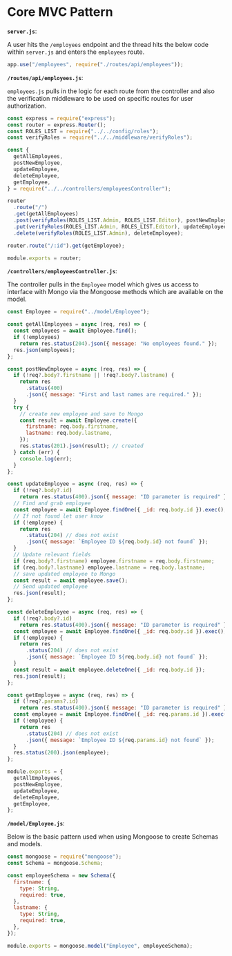 # Core MVC Pattern

**`server.js`**:

A user hits the `/employees` endpoint and the thread hits the below code within `server.js` and enters the `employees` route.

```js
app.use("/employees", require("./routes/api/employees"));
```

**`/routes/api/employees.js`**:

`employees.js` pulls in the logic for each route from the controller and also the verification middleware to be used on specific routes for user authorization.

```js
const express = require("express");
const router = express.Router();
const ROLES_LIST = require("../../config/roles");
const verifyRoles = require("../../middleware/verifyRoles");

const {
  getAllEmployees,
  postNewEmployee,
  updateEmployee,
  deleteEmployee,
  getEmployee,
} = require("../../controllers/employeesController");

router
  .route("/")
  .get(getAllEmployees)
  .post(verifyRoles(ROLES_LIST.Admin, ROLES_LIST.Editor), postNewEmployee)
  .put(verifyRoles(ROLES_LIST.Admin, ROLES_LIST.Editor), updateEmployee)
  .delete(verifyRoles(ROLES_LIST.Admin), deleteEmployee);

router.route("/:id").get(getEmployee);

module.exports = router;
```

**`/controllers/employeesController.js`**:

The controller pulls in the `Employee` model which gives us access to interface with Mongo via the Mongoose methods which are available on the model.

```js
const Employee = require("../model/Employee");

const getAllEmployees = async (req, res) => {
  const employees = await Employee.find();
  if (!employees)
    return res.status(204).json({ message: "No employees found." });
  res.json(employees);
};

const postNewEmployee = async (req, res) => {
  if (!req?.body?.firstname || !req?.body?.lastname) {
    return res
      .status(400)
      .json({ message: "First and last names are required." });
  }
  try {
    // create new employee and save to Mongo
    const result = await Employee.create({
      firstname: req.body.firstname,
      lastname: req.body.lastname,
    });
    res.status(201).json(result); // created
  } catch (err) {
    console.log(err);
  }
};

const updateEmployee = async (req, res) => {
  if (!req?.body?.id)
    return res.status(400).json({ message: "ID parameter is required" });
  // Find and grab employee
  const employee = await Employee.findOne({ _id: req.body.id }).exec();
  // If not found let user know
  if (!employee) {
    return res
      .status(204) // does not exist
      .json({ message: `Employee ID ${req.body.id} not found` });
  }
  // Update relevant fields
  if (req.body?.firstname) employee.firstname = req.body.firstname;
  if (req.body?.lastname) employee.lastname = req.body.lastname;
  // save updated employee to Mongo
  const result = await employee.save();
  // Send updated employee
  res.json(result);
};

const deleteEmployee = async (req, res) => {
  if (!req?.body?.id)
    return res.status(400).json({ message: "ID parameter is required" });
  const employee = await Employee.findOne({ _id: req.body.id }).exec();
  if (!employee) {
    return res
      .status(204) // does not exist
      .json({ message: `Employee ID ${req.body.id} not found` });
  }
  const result = await employee.deleteOne({ _id: req.body.id });
  res.json(result);
};

const getEmployee = async (req, res) => {
  if (!req?.params?.id)
    return res.status(400).json({ message: "ID parameter is required" });
  const employee = await Employee.findOne({ _id: req.params.id }).exec();
  if (!employee) {
    return res
      .status(204) // does not exist
      .json({ message: `Employee ID ${req.params.id} not found` });
  }
  res.status(200).json(employee);
};

module.exports = {
  getAllEmployees,
  postNewEmployee,
  updateEmployee,
  deleteEmployee,
  getEmployee,
};
```

**`/model/Employee.js`**:

Below is the basic pattern used when using Mongoose to create Schemas and models.

```js
const mongoose = require("mongoose");
const Schema = mongoose.Schema;

const employeeSchema = new Schema({
  firstname: {
    type: String,
    required: true,
  },
  lastname: {
    type: String,
    required: true,
  },
});

module.exports = mongoose.model("Employee", employeeSchema);
```

